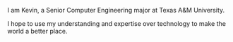 I am Kevin, a Senior Computer Engineering major at Texas A&M University.

I hope to use my understanding and expertise over technology to make the world a better place.
